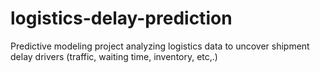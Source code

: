 # logistics-delay-prediction
Predictive modeling project analyzing logistics data to uncover shipment delay drivers (traffic, waiting time, inventory, etc,.)
